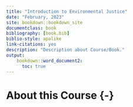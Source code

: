 ```yaml
---
title: "Introduction to Environmental Justice"
date: "February, 2023"
site: bookdown::bookdown_site
documentclass: book
bibliography: [book.bib]
biblio-style: apalike
link-citations: yes
description: "Description about Course/Book."
output:
    bookdown::word_document2:   
      toc: true
---
```


# About this Course {-}

